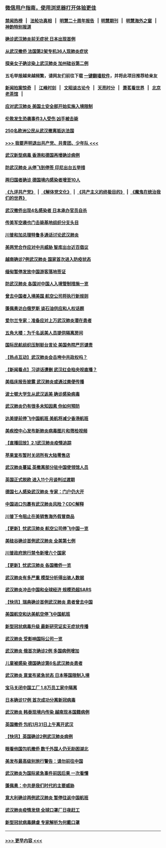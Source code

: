 ### [微信用户指南，使用浏览器打开体验更佳](https://github.com/gfw-breaker/banned-news1/blob/master/indexes/wechat-guide.md?t=0)
#### [禁闻热榜](热点新闻.md?t=0)  &nbsp;&nbsp;|&nbsp;&nbsp; [法轮功真相](https://github.com/gfw-breaker/truth/blob/master/README.md?t=0) &nbsp;&nbsp;|&nbsp;&nbsp; [明慧二十周年报告](https://github.com/gfw-breaker/mh-reports/blob/master/README.md?t=0) &nbsp;&nbsp;|&nbsp;&nbsp;[明慧期刊](https://github.com/gfw-breaker/mh-qikan) &nbsp;&nbsp;|&nbsp;&nbsp; [明慧海外之窗](https://github.com/gfw-breaker/mh-news/blob/master/README.md?t=0) &nbsp;&nbsp;|&nbsp;&nbsp; [神韵特别报道](https://github.com/gfw-breaker/mh-news/blob/master/shenyun.md?t=0)
#### [确诊武汉肺炎前无症状 日本出现首例](../pages/nsc418/n11841567.md?t=02032111) 
#### [从武汉撤侨 法国第2架专机36人现肺炎症状](../pages/nsc418/n11841382.md?t=02032111) 
#### [探亲女子确诊染上武汉肺炎 加州硅谷第二例](../pages/nsc418/n11839784.md?t=02032111) 
#### 五毛举报越来越频繁，请网友们前往下载 [一键翻墙软件](https://github.com/gfw-breaker/ssr-accounts)，并将此项目推荐给亲友
#### [新闻拍案惊奇](https://github.com/gfw-breaker/banned-news1/blob/master/pages/link4.md) &nbsp;&nbsp;|&nbsp;&nbsp; [江峰时刻](https://github.com/gfw-breaker/banned-news1/blob/master/pages/link4.md) &nbsp;&nbsp;|&nbsp;&nbsp; [文昭谈古论今](https://github.com/gfw-breaker/banned-news1/blob/master/pages/link4.md) &nbsp;&nbsp;|&nbsp;&nbsp; [天亮时分](https://github.com/gfw-breaker/banned-news1/blob/master/pages/link4.md) &nbsp;&nbsp;|&nbsp;&nbsp; [萧茗看世界](https://github.com/gfw-breaker/banned-news1/blob/master/pages/link4.md) &nbsp;&nbsp;|&nbsp;&nbsp; [北京老茶馆](https://github.com/gfw-breaker/banned-news1/blob/master/pages/link4.md) &nbsp;&nbsp;|&nbsp;&nbsp; 
#### [应对武汉肺炎 美国土安全部开始实施入境限制](../pages/nsc418/n11839729.md?t=02032111) 
#### [伦敦发生恐袭事件3人受伤 凶手被击毙](../pages/nsc418/n11839442.md?t=02032111) 
#### [250名欧洲公民从武汉撤离抵达法国](../pages/nsc418/n11839438.md?t=02032111) 
#### [>>> 我要声明退出共产党、共青团、少年队 <<<](https://github.com/begood0513/goodnews/blob/master/quit/letter.md) 
#### [武汉新型病毒 香港和德国再增确诊病例](../pages/nsc418/n11839381.md?t=02032111) 
#### [防武汉肺炎 从停飞到停签 印尼出台五举措](../pages/nsc418/n11839282.md?t=02032111) 
#### [两归国者确诊 德国境内感染者增至10人](../pages/nsc418/n11839164.md?t=02032111) 
#### [《九评共产党》](https://github.com/begood0513/9ping.md/blob/master/README.md) &nbsp;|&nbsp; [《解体党文化》](../../../../jtdwh.md/blob/master/README.md)  &nbsp;|&nbsp; [《共产主义的终极目的》](../../../../gczydzjmd.md/blob/master/README.md) &nbsp;|&nbsp; [《魔鬼在统治我们的世界》](../../../../mgztzwmdsj.md/blob/master/README.md) 
#### [武汉撤侨出现4名感染者 日本承办官员自杀](../pages/nsc418/n11839044.md?t=02032111) 
#### [传美军空袭也门击毙基地组织分支头目](../pages/nsc418/n11839210.md?t=02032111) 
#### [川普和加总理特鲁多通话讨论武汉肺炎](../pages/nsc418/n11839128.md?t=02032111) 
#### [美两党合作应对中共威胁 智库出台近百倡议](../pages/nsc418/n11838437.md?t=02032111) 
#### [越南确诊7例武汉肺炎 国家首次进入防疫状态](../pages/nsc418/n11838860.md?t=02032111) 
#### [缅甸暂停发放中国游客落地签证](../pages/nsc418/n11838730.md?t=02032111) 
#### [防武汉肺炎 各国对中国人入境管制措施一览](../pages/nsc418/n11838726.md?t=02032111) 
#### [曾去中国者入境美国 航空公司将执行新规则](../pages/nsc418/n11838375.md?t=02032111) 
#### [蓬佩奥访白俄罗斯 谈石油供应和人权话题](../pages/nsc418/n11838242.md?t=02032111) 
#### [爱尔兰专家：准备应对上万武汉肺炎潜在患者](../pages/nsc418/n11837978.md?t=02032111) 
#### [五角大楼：为千名返美人员提供隔离房间](../pages/nsc418/n11837831.md?t=02032111) 
#### [国际民航组织压制挺台言论 美国务院严厉谴责](../pages/nsc418/n11837791.md?t=02032111) 
#### [【热点互动】武汉肺炎会击垮中共政权吗？](../pages/nsc418/n11837779.md?t=02032111) 
#### [【新闻看点】习讲话遭删 武汉红会掐央视直播？](../pages/nsc418/n11837573.md?t=02032111) 
#### [美临床报告披露 武汉肺炎或通过粪便传播](../pages/nsc418/n11837626.md?t=02032111) 
#### [波士顿大学生从武汉返美 确诊感染病毒](../pages/nsc418/n11837580.md?t=02032111) 
#### [武汉肺炎仍有很多未知因素 你如何预防](../pages/nsc418/n11837666.md?t=02032111) 
#### [达美提前停飞中国航班 美航将减少香港航班](../pages/nsc418/n11837649.md?t=02032111) 
#### [美疾控中心发布新肺炎病毒图片和筛检视频](../pages/nsc418/n11837491.md?t=02032111) 
#### [【直播回放】2.1武汉肺炎疫情追踪](../pages/nsc418/n11837232.md?t=02032111) 
#### [苹果宣布暂时关闭所有大陆零售店](../pages/nsc418/n11837097.md?t=02032111) 
#### [武汉肺炎蔓延 英撤离部分驻中国使领馆人员](../pages/nsc418/n11837061.md?t=02032111) 
#### [英国正式脱欧 进入11个月谈判过渡期](../pages/nsc418/n11836911.md?t=02032111) 
#### [德国七人感染武汉肺炎 专家：门户仍大开](../pages/nsc418/n11836344.md?t=02032111) 
#### [中国进口包裹有武汉肺炎风险？CDC解释](../pages/nsc418/n11836321.md?t=02032111) 
#### [川普下令阻止在美销售海外假冒商品](../pages/nsc418/n11836261.md?t=02032111) 
#### [【更新】忧武汉肺炎 航空公司停飞中国一览](../pages/nsc418/n11835931.md?t=02032111) 
#### [美硅谷确诊首例武汉肺炎 全美第七例](../pages/nsc418/n11836093.md?t=02032111) 
#### [川普政府旅行禁令新增六个国家](../pages/nsc418/n11836083.md?t=02032111) 
#### [【更新】忧武汉肺炎 各国撤侨一览](../pages/nsc418/n11835673.md?t=02032111) 
#### [武汉肺炎有多严重 模型分析得出骇人数据](../pages/nsc418/n11835829.md?t=02032111) 
#### [武汉肺炎冲击中国和全球经济 规模恐超SARS](../pages/nsc418/n11835652.md?t=02032111) 
#### [【快讯】瑞典确诊首例武汉肺炎 患者曾去中国](../pages/nsc418/n11835675.md?t=02032111) 
#### [美国航空和达美航空停飞中国航班](../pages/nsc418/n11835567.md?t=02032111) 
#### [新型冠状病毒升级 最新研究证实无症状传播](../pages/nsc418/n11835589.md?t=02032111) 
#### [武汉肺炎 受影响国际公司一览](../pages/nsc418/n11835538.md?t=02032111) 
#### [武汉肺炎 俄首次确诊2例 多国病例增加](../pages/nsc418/n11835295.md?t=02032111) 
#### [儿童被感染 德国确诊第6名武汉肺炎患者](../pages/nsc418/n11835338.md?t=02032111) 
#### [武汉肺炎 意宣布紧急状态 日本等国限制入境](../pages/nsc418/n11835062.md?t=02032111) 
#### [宝马关闭中国工厂 1.8万员工家中隔离](../pages/nsc418/n11835128.md?t=02032111) 
#### [日本确诊17例 首次成功分离新冠病毒](../pages/nsc418/n11834975.md?t=02032111) 
#### [武汉肺炎 韩泰现境内传染 越南现本国籍病例](../pages/nsc418/n11834857.md?t=02032111) 
#### [英国撤侨 包机1月31日上午离开武汉](../pages/nsc418/n11834808.md?t=02032111) 
#### [【快讯】英国确诊2例武汉肺炎病例](../pages/nsc418/n11834824.md?t=02032111) 
#### [眼看他国包机撤侨 数千外国人仍无助困湖北](../pages/nsc418/n11834010.md?t=02032111) 
#### [美发布最高级别旅行警告：请勿前往中国](../pages/nsc418/n11834038.md?t=02032111) 
#### [武汉肺炎为国际紧急事件前因后果 一次看懂](../pages/nsc418/n11833893.md?t=02032111) 
#### [蓬佩奥：中共是我们时代的主要威胁](../pages/nsc418/n11833434.md?t=02032111) 
#### [意大利确诊两例武汉肺炎 暂停往返中国航班](../pages/nsc418/n11833483.md?t=02032111) 
#### [武汉肺炎疫情发烧 全球口罩厂日夜赶工](../pages/nsc418/n11833528.md?t=02032111) 
#### [新型冠状病毒肆虐 专家解析为何戴口罩](../pages/nsc418/n11833332.md?t=02032111) 

----
#### [ >>> 更早内容 <<< ](../indexes/nsc418-earlier.md)
